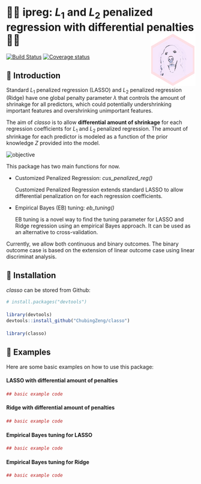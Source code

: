 <!-- README.md is generated from README.Rmd. Please edit that file -->

&#x1F49B;&#x1F49C; ipreg: *L*<sub>1</sub> and *L*<sub>2</sub> penalized regression with differential penalties &#x1F49A;&#x1F499; <img src="man/figures/logo.png" align="right" />
==================================================================================

[![Build Status](https://travis-ci.org/ChubingZeng/classo.svg?branch=master)](https://travis-ci.org/ChubingZeng/classo)
[![Coverage status](https://codecov.io/gh/ChubingZeng/classo/branch/master/graph/badge.svg)](https://codecov.io/github/ChubingZeng/classo?branch=master)

&#x1F4D7;  Introduction
------------

Standard *L*<sub>1</sub> penalized regression (LASSO) and *L*<sub>2</sub> penalized regression (Ridge) have one global penalty parameter *λ* that controls the amount of shrinakge for all predictors, which could potentially undershrinking important features and overshrinking unimportant features.

The aim of *classo* is to allow **differential amount of shrinkage** for each regression coefficients for *L*<sub>1</sub> and *L*<sub>2</sub> penalized regression. The amount of shrinkage for each predictor is modeled as a function of the prior knowledge *Z* provided into the model.

![objective](https://user-images.githubusercontent.com/23446412/55191031-5537b280-515e-11e9-89dd-a991275a4a83.png)

This package has two main functions for now.

-   Customized Penalized Regression: *cus_penalized_reg()* 

    Customized Penalized Regression extends standard LASSO to allow differential penalization on for each regression coefficients. 

-   Empirical Bayes (EB) tuning: *eb_tuning()* 

    EB tuning is a novel way to find the tuning parameter for LASSO and Ridge regression using an empirical Bayes approach. It can be used as an alternative to cross-validation.

Currently, we allow both continuous and binary outcomes. The binary outcome case is based on the extension of linear outcome case using linear discriminat analysis.

&#x1F4D9;  Installation
------------
*classo* can be stored from Github:

``` r
# install.packages("devtools")

library(devtools)
devtools::install_github("ChubingZeng/classo")

library(classo)
```

&#x1F4D8;  Examples
-------
Here are some basic examples on how to use this package:
#### LASSO with differential amount of penalties
``` r
## basic example code
```
#### Ridge with differential amount of penalties
``` r
## basic example code
```
#### Empirical Bayes tuning for LASSO
``` r
## basic example code
```
#### Empirical Bayes tuning for Ridge
``` r
## basic example code
```
